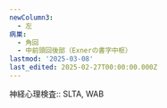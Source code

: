 ```yaml
---
newColumn3:
  - 左
病巣:
  - 角回
  - 中前頭回後部（Exnerの書字中枢）
lastmod: '2025-03-08'
last_edited: 2025-02-27T00:00:00.000Z
---
```


神経心理検査:: SLTA, WAB

